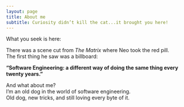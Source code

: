```yaml
---
layout: page
title: About me
subtitle: Curiosity didn’t kill the cat...it brought you here!
---
```


What you seek is here:

There was a scene cut from *The Matrix* where Neo took the red pill.  
The first thing he saw was a billboard:  

**“Software Engineering: a different way of doing the same thing every twenty years.”**

And what about me?  
I’m an old dog in the world of software engineering.  
Old dog, new tricks, and still loving every byte of it.
